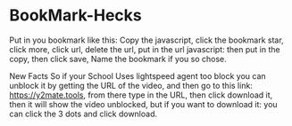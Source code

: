 # BookMark-Hecks
Put in you bookmark like this:
Copy the javascript, 
click the bookmark star, 
click more, 
click url, 
delete the url, 
put in the url javascript: 
then put in the copy, 
then click save, 
Name the bookmark if you so chose. 
                                     
New Facts So if your School Uses lightspeed agent too block you can unblock it by getting the URL of the video,
and then go to this link: https://y2mate.tools,
from there type in the URL,
then click download it,
then it will show the video unblocked,
but if you want to download it:
you can click the 3 dots and click download.
